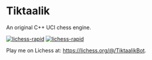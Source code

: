 # Tiktaalik

An original C++ UCI chess engine.

[![lichess-rapid](https://lichess-shield.vercel.app/api?username=TiktaalikBot&format=bullet)](https://lichess.org/@/TiktaalikBot/perf/bullet)
[![lichess-rapid](https://lichess-shield.vercel.app/api?username=TiktaalikBot&format=blitz)](https://lichess.org/@/TiktaalikBot/perf/blitz)

Play me on Lichess at: https://lichess.org/@/TiktaalikBot.
